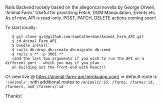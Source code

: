 Rails Backend loosely based on the allegorical novella by George Orwell, 'Animal Farm.' Useful for practicing Fetch, DOM Manipulation, Events etc. As of now, API is read-only. POST, PATCH, DELETE actions coming soon! 

To start locally: 
  ```
     $ git clone git@github.com:SamCatherman/Animal_Farm_API.git
     $ cd Animal_Farm_API
     $ bundle install
     $ rails db:drop db:create db:migrate db:seed
     $ rails s ** -p 3001 ** 
     (add the last two arguments if you wish to run the API on a different port - which you may if you plan 
     on building out the front-end with React!) 
  ```
     
     
Or view live @ https://animal-farm-api.herokuapp.com/ => default route is ```'/animals'```, with additional routes to ```/animals/:id, /farms, /farms/:id, /farmers, and /farmers/:id```

Thanks!
